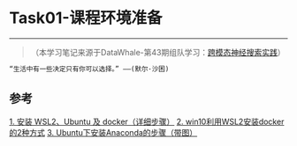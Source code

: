 # Task01-课程环境准备

---

> （本学习笔记来源于DataWhale-第43期组队学习：[跨模态神经搜索实践](https://mp.weixin.qq.com/s/X7UXQIYOpckj6fCstPdH4A)）

```md
“生活中有一些决定只有你可以选择。” ——(默尔·沙困)
```


## 参考
[1. 安装 WSL2、Ubuntu 及 docker（详细步骤）](https://www.cnblogs.com/tujia/p/13438639.html)
[2. win10利用WSL2安装docker的2种方式](https://zhuanlan.zhihu.com/p/148511634)
[3. Ubuntu下安装Anaconda的步骤（带图）](https://zhuanlan.zhihu.com/p/426655323)
